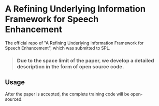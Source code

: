 # A Refining Underlying Information Framework for Speech Enhancement

The official repo of "A Refining Underlying Information Framework for Speech Enhancement", which was submitted to SPL. 


> ### Due to the space limit of the paper, we develop a detailed description in the form of open source code.





## Usage

After the paper is accepted, the complete training code will be open-sourced.
